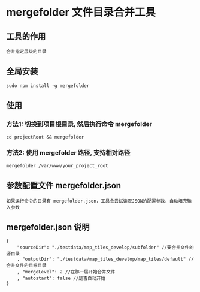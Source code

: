 
# mergefolder 文件目录合并工具

## 工具的作用
    合并指定层级的目录

## 全局安装
    sudo npm install -g mergefolder

## 使用
### 方法1: 切换到项目根目录, 然后执行命令 mergefolder
    cd projectRoot && mergefolder

### 方法2: 使用 mergefolder 路径, 支持相对路径
    mergefolder /var/www/your_project_root

## 参数配置文件 mergefolder.json
	如果运行命令的目录有 mergefolder.json，工具会尝试读取JSON的配置参数，自动填充输入参数

## mergefolder.json 说明
	{
		"sourceDir": "./testdata/map_tiles_develop/subfolder" //要合并文件的源目录
		, "outputDir": "./testdata/map_tiles_develop/map_tiles/default" //合并文件的目标目录
		, "mergeLevel": 2 //在那一层开始合并文件
		, "autostart": false //是否自动开始
	}


